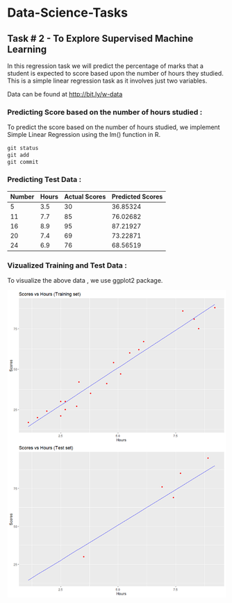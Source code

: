# Data-Science-Tasks

## Task # 2 - To Explore Supervised Machine Learning
In this regression task we will predict the percentage of marks that a student is expected to score based upon the number of hours they studied. This is a simple linear regression task as it involves just two variables.

Data can be found at http://bit.ly/w-data

### Predicting Score based on the number of hours studied :
To predict the score based on the number of hours studied, we implement Simple Linear Regression using the lm() function in R. 
```
git status
git add
git commit
```


### Predicting Test Data :
| Number | Hours | Actual Scores | Predicted Scores |
| ------------- | ------------- | ------------- | ------------- |
|  5 | 3.5 | 30  | 36.85324 |
| 11 | 7.7 | 85 | 76.02682 |
| 16 | 8.9 | 95 | 87.21927 |
| 20 | 7.4 | 69 | 73.22871 |
| 24 | 6.9 | 76 | 68.56519 |

### Vizualized Training and Test Data :
To visualize the above data , we use ggplot2 package.
<html>
<a href="url"><img src="https://github.com/adiimated/Data-Science-Tasks/blob/master/Task%20%23%202%20-%20To%20Explore%20Supervised%20Machine%20Learning/SLR_Trainingplot.png" align="left"  width="650" ></a>


<a href="url"><img src="https://github.com/adiimated/Data-Science-Tasks/blob/master/Task%20%23%202%20-%20To%20Explore%20Supervised%20Machine%20Learning/SLR_Testingplot.png" align="left"  width="650" ></a>
</html>

